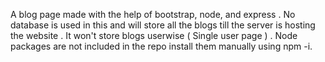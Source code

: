 A blog page made with the help of bootstrap, node, and express . No database is used in this and will store all the blogs till the server is hosting the website . It won't store blogs userwise ( Single user page ) .
Node packages are not included in the repo install them manually using npm -i. 

